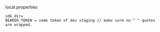 local.properties

```
sdk.dir=
BEARER_TOKEN = some token of dev staging // make sure no " " quotes are wrapped.
```
